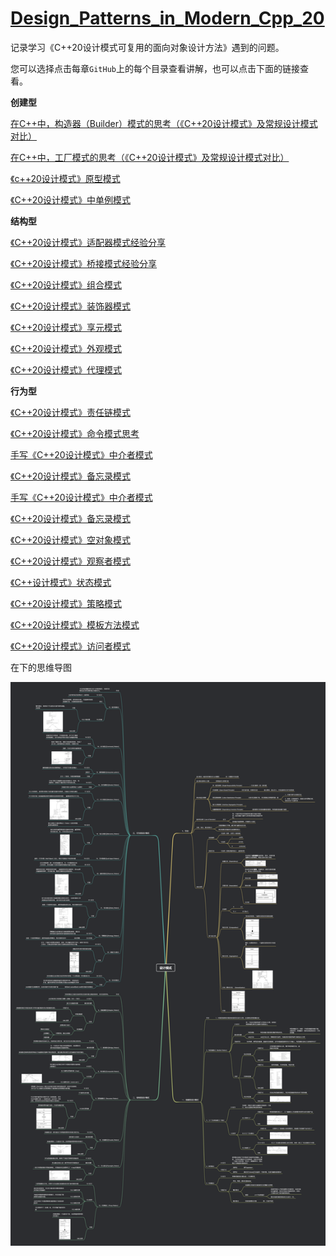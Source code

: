 # **[Design_Patterns_in_Modern_Cpp_20](https://github.com/AidenYuanDev/design_patterns_in_modern_Cpp_20)**

记录学习《C++20设计模式可复用的面向对象设计方法》遇到的问题。

您可以选择点击每章`GitHub`上的每个目录查看讲解，也可以点击下面的链接查看。

**创建型**

[在C++中，构造器（Builder）模式的思考（《C++20设计模式》及常规设计模式对比）](https://blog.csdn.net/Ten_years_star/article/details/139773063)

[在C++中，工厂模式的思考（《C++20设计模式》及常规设计模式对比）](https://blog.csdn.net/Ten_years_star/article/details/140105585)

[《c++20设计模式》原型模式](https://blog.csdn.net/Ten_years_star/article/details/140126331)

[《C++20设计模式》中单例模式](https://blog.csdn.net/Ten_years_star/article/details/140133367)

**结构型**

[《C++20设计模式》适配器模式经验分享](https://blog.csdn.net/Ten_years_star/article/details/140137673)

[《C++20设计模式》桥接模式经验分享](https://blog.csdn.net/Ten_years_star/article/details/140152387)

[《C++20设计模式》组合模式](https://blog.csdn.net/Ten_years_star/article/details/140155850)

[《C++20设计模式》装饰器模式](https://blog.csdn.net/Ten_years_star/article/details/140163682)

[《C++20设计模式》享元模式](https://blog.csdn.net/Ten_years_star/article/details/140171982)

[《C++20设计模式》外观模式](https://blog.csdn.net/Ten_years_star/article/details/140164190)

[《C++20设计模式》代理模式](https://blog.csdn.net/Ten_years_star/article/details/140180135)

**行为型**

[《C++20设计模式》责任链模式](https://blog.csdn.net/Ten_years_star/article/details/140182297)

[《C++20设计模式》命令模式思考](https://blog.csdn.net/Ten_years_star/article/details/140192027)

[手写《C++20设计模式》中介者模式](https://blog.csdn.net/Ten_years_star/article/details/140211882)

[《C++20设计模式》备忘录模式](https://blog.csdn.net/Ten_years_star/article/details/140224948)

[手写《C++20设计模式》中介者模式](https://blog.csdn.net/Ten_years_star/article/details/140211882)

[《C++20设计模式》备忘录模式](https://blog.csdn.net/Ten_years_star/article/details/140224948)

[《C++20设计模式》空对象模式](https://blog.csdn.net/Ten_years_star/article/details/140229123)

[《C++20设计模式》观察者模式](https://blog.csdn.net/Ten_years_star/article/details/140273451)

[《C++设计模式》状态模式](https://blog.csdn.net/Ten_years_star/article/details/140286269)

[《C++20设计模式》策略模式](https://blog.csdn.net/Ten_years_star/article/details/140287128)

[《C++20设计模式》模板方法模式](https://blog.csdn.net/Ten_years_star/article/details/140300246?spm=1001.2014.3001.5501)

[《C++20设计模式》访问者模式](https://blog.csdn.net/Ten_years_star/article/details/140307638?spm=1001.2014.3001.5501)

在下的思维导图

![设计模式](图片/设计模式.png)